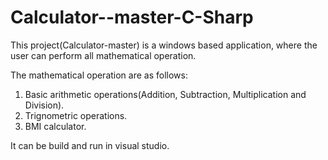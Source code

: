 # Calculator--master-C-Sharp

This project(Calculator-master) is a windows based application, where the user can perform all mathematical operation.

The mathematical operation are as follows:
  1.  Basic arithmetic operations(Addition, Subtraction, Multiplication and Division).
  2.  Trignometric operations.
  3.  BMI calculator.
  
It can be build and run in visual studio.
